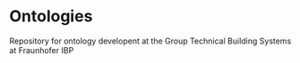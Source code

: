 # Ontologies
Repository for ontology developent at the Group Technical Building Systems at Fraunhofer IBP
